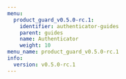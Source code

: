 ```yaml
---
menu:
  product_guard_v0.5.0-rc.1:
    identifier: authenticator-guides
    parent: guides
    name: Authenticator
    weight: 10
menu_name: product_guard_v0.5.0-rc.1
info:
  version: v0.5.0-rc.1
---
```



